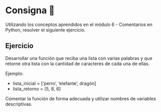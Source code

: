 # Consigna 🎯
Utilizando los conceptos aprendidos en el módulo 6 - Comentarios en
Python, resolver el siguiente ejercicio.
## Ejercicio
Desarrollar una función que reciba una lista con varias palabras y que retorne otra lista con la cantidad de caracteres de cada una de ellas.

Ejemplo:

- lista_inicial = [‘perro’, ‘elefante’, dragón]
- lista_retorno = [5, 8, 6]

Comentar la función de forma adecuada y utilizar nombres de variables descriptivas.